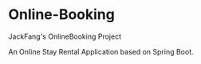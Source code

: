 # Online-Booking
 JackFang's OnlineBooking Project
 
 An Online Stay Rental Application based on Spring Boot.
